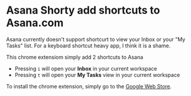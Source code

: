 # Asana Shorty add shortcuts to Asana.com

Asana currently doesn't support shortcurt to view your Inbox or your "My Tasks" list. For a keyboard shortcut heavy app, I think it is a shame.

This chrome extensiom simply add 2 shortcuts to Asana

* Pressing `i` will open your **Inbox** in your current workspace
* Pressing `t` will open your **My Tasks** view in your current workspace

To install the chrome extension, simply go to the [Google Web Store](https://chrome.google.com/webstore/detail/ahndacpggoienhjidhhkocggjlogdlnl/).